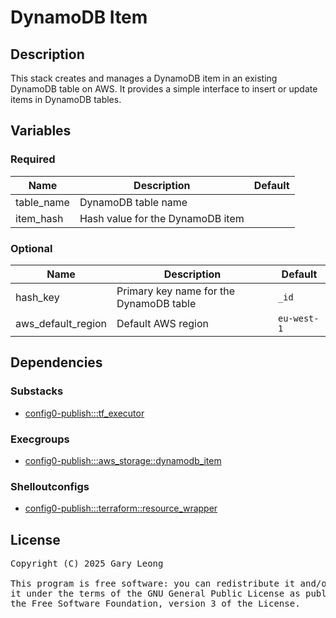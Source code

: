 # DynamoDB Item

## Description
This stack creates and manages a DynamoDB item in an existing DynamoDB table on AWS. It provides a simple interface to insert or update items in DynamoDB tables.

## Variables

### Required
| Name | Description | Default |
|------|-------------|---------|
| table_name | DynamoDB table name | &nbsp; |
| item_hash | Hash value for the DynamoDB item | &nbsp; |

### Optional
| Name | Description | Default |
|------|-------------|---------|
| hash_key | Primary key name for the DynamoDB table | `_id` |
| aws_default_region | Default AWS region | `eu-west-1` |

## Dependencies

### Substacks
- [config0-publish:::tf_executor](http://config0.http.redirects.s3-website-us-east-1.amazonaws.com/assets/stacks/config0-publish/tf_executor/default)

### Execgroups
- [config0-publish:::aws_storage::dynamodb_item](http://config0.http.redirects.s3-website-us-east-1.amazonaws.com/assets/exec/groups/config0-publish/aws_storage/dynamodb_item/default)

### Shelloutconfigs
- [config0-publish:::terraform::resource_wrapper](http://config0.http.redirects.s3-website-us-east-1.amazonaws.com/assets/shelloutconfigs/config0-publish/terraform/resource_wrapper/default)

## License
<pre>
Copyright (C) 2025 Gary Leong <gary@config0.com>

This program is free software: you can redistribute it and/or modify
it under the terms of the GNU General Public License as published by
the Free Software Foundation, version 3 of the License.
</pre>